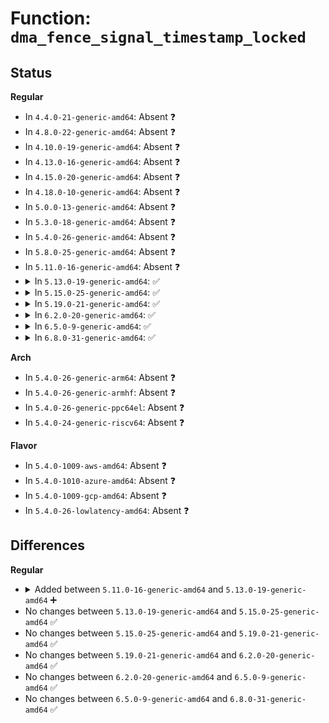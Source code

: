 # Function: <code>dma_fence_signal_timestamp_locked</code>

## Status
<b>Regular</b>
<ul>
<li>
In <code>4.4.0-21-generic-amd64</code>: Absent ❓
</li>
<li>
In <code>4.8.0-22-generic-amd64</code>: Absent ❓
</li>
<li>
In <code>4.10.0-19-generic-amd64</code>: Absent ❓
</li>
<li>
In <code>4.13.0-16-generic-amd64</code>: Absent ❓
</li>
<li>
In <code>4.15.0-20-generic-amd64</code>: Absent ❓
</li>
<li>
In <code>4.18.0-10-generic-amd64</code>: Absent ❓
</li>
<li>
In <code>5.0.0-13-generic-amd64</code>: Absent ❓
</li>
<li>
In <code>5.3.0-18-generic-amd64</code>: Absent ❓
</li>
<li>
In <code>5.4.0-26-generic-amd64</code>: Absent ❓
</li>
<li>
In <code>5.8.0-25-generic-amd64</code>: Absent ❓
</li>
<li>
In <code>5.11.0-16-generic-amd64</code>: Absent ❓
</li>
<li>
<details>
<summary>In <code>5.13.0-19-generic-amd64</code>: ✅</summary>

```c
int dma_fence_signal_timestamp_locked(struct dma_fence * fence, ktime_t timestamp)
```

```json
{
  "name": "dma_fence_signal_timestamp_locked",
  "collision_type": "Unique Global",
  "inline_type": "No",
  "funcs": [
    {
      "addr": 18446744071587341600,
      "name": "dma_fence_signal_timestamp_locked",
      "external": true,
      "loc": "drivers/dma-buf/dma-fence.c:357",
      "file": "drivers/dma-buf/dma-fence.c",
      "inline": "seen, unknown",
      "caller_inline": [],
      "caller_func": [
        "drivers/dma-buf/dma-fence.c:dma_fence_wait_any_timeout",
        "drivers/dma-buf/dma-fence.c:dma_fence_get_status",
        "drivers/dma-buf/dma-fence.c:dma_fence_release",
        "drivers/dma-buf/dma-fence.c:dma_fence_signal_timestamp",
        "drivers/dma-buf/dma-fence.c:dma_fence_allocate_private_stub",
        "drivers/dma-buf/dma-fence.c:dma_fence_get_stub"
      ]
    }
  ],
  "symbols": [
    {
      "addr": 18446744071587341600,
      "name": "dma_fence_signal_timestamp_locked",
      "section": ".text",
      "bind": "STB_GLOBAL",
      "size": 228
    }
  ]
}
```
</details>
</li>
<li>
<details>
<summary>In <code>5.15.0-25-generic-amd64</code>: ✅</summary>

```c
int dma_fence_signal_timestamp_locked(struct dma_fence * fence, ktime_t timestamp)
```

```json
{
  "name": "dma_fence_signal_timestamp_locked",
  "collision_type": "Unique Global",
  "inline_type": "No",
  "funcs": [
    {
      "addr": 18446744071587908192,
      "name": "dma_fence_signal_timestamp_locked",
      "external": true,
      "loc": "drivers/dma-buf/dma-fence.c:357",
      "file": "drivers/dma-buf/dma-fence.c",
      "inline": "seen, unknown",
      "caller_inline": [],
      "caller_func": [
        "drivers/dma-buf/dma-fence.c:dma_fence_wait_any_timeout",
        "drivers/dma-buf/dma-fence.c:dma_fence_get_status",
        "drivers/dma-buf/dma-fence.c:dma_fence_release",
        "drivers/dma-buf/dma-fence.c:dma_fence_signal_timestamp",
        "drivers/dma-buf/dma-fence.c:dma_fence_allocate_private_stub",
        "drivers/dma-buf/dma-fence.c:dma_fence_get_stub"
      ]
    }
  ],
  "symbols": [
    {
      "addr": 18446744071587908192,
      "name": "dma_fence_signal_timestamp_locked",
      "section": ".text",
      "bind": "STB_GLOBAL",
      "size": 225
    }
  ]
}
```
</details>
</li>
<li>
<details>
<summary>In <code>5.19.0-21-generic-amd64</code>: ✅</summary>

```c
int dma_fence_signal_timestamp_locked(struct dma_fence * fence, ktime_t timestamp)
```

```json
{
  "name": "dma_fence_signal_timestamp_locked",
  "collision_type": "Unique Global",
  "inline_type": "No",
  "funcs": [
    {
      "addr": 18446744071589258192,
      "name": "dma_fence_signal_timestamp_locked",
      "external": true,
      "loc": "drivers/dma-buf/dma-fence.c:358",
      "file": "drivers/dma-buf/dma-fence.c",
      "inline": "seen, unknown",
      "caller_inline": [],
      "caller_func": [
        "drivers/dma-buf/dma-fence.c:dma_fence_describe",
        "drivers/dma-buf/dma-fence.c:dma_fence_wait_any_timeout",
        "drivers/dma-buf/dma-fence.c:dma_fence_get_status",
        "drivers/dma-buf/dma-fence.c:__dma_fence_enable_signaling",
        "drivers/dma-buf/dma-fence.c:dma_fence_release",
        "drivers/dma-buf/dma-fence.c:dma_fence_signal_timestamp",
        "drivers/dma-buf/dma-fence.c:dma_fence_allocate_private_stub",
        "drivers/dma-buf/dma-fence.c:dma_fence_get_stub"
      ]
    }
  ],
  "symbols": [
    {
      "addr": 18446744071589258192,
      "name": "dma_fence_signal_timestamp_locked",
      "section": ".text",
      "bind": "STB_GLOBAL",
      "size": 279
    }
  ]
}
```
</details>
</li>
<li>
<details>
<summary>In <code>6.2.0-20-generic-amd64</code>: ✅</summary>

```c
int dma_fence_signal_timestamp_locked(struct dma_fence * fence, ktime_t timestamp)
```

```json
{
  "name": "dma_fence_signal_timestamp_locked",
  "collision_type": "Unique Global",
  "inline_type": "No",
  "funcs": [
    {
      "addr": 18446744071590819888,
      "name": "dma_fence_signal_timestamp_locked",
      "external": true,
      "loc": "drivers/dma-buf/dma-fence.c:366",
      "file": "drivers/dma-buf/dma-fence.c",
      "inline": "seen, unknown",
      "caller_inline": [],
      "caller_func": [
        "drivers/dma-buf/dma-fence.c:dma_fence_describe",
        "drivers/dma-buf/dma-fence.c:dma_fence_wait_any_timeout",
        "drivers/dma-buf/dma-fence.c:dma_fence_get_status",
        "drivers/dma-buf/dma-fence.c:__dma_fence_enable_signaling",
        "drivers/dma-buf/dma-fence.c:dma_fence_release",
        "drivers/dma-buf/dma-fence.c:dma_fence_signal_timestamp",
        "drivers/dma-buf/dma-fence.c:dma_fence_allocate_private_stub",
        "drivers/dma-buf/dma-fence.c:dma_fence_get_stub"
      ]
    }
  ],
  "symbols": [
    {
      "addr": 18446744071590819888,
      "name": "dma_fence_signal_timestamp_locked",
      "section": ".text",
      "bind": "STB_GLOBAL",
      "size": 279
    }
  ]
}
```
</details>
</li>
<li>
<details>
<summary>In <code>6.5.0-9-generic-amd64</code>: ✅</summary>

```c
int dma_fence_signal_timestamp_locked(struct dma_fence * fence, ktime_t timestamp)
```

```json
{
  "name": "dma_fence_signal_timestamp_locked",
  "collision_type": "Unique Global",
  "inline_type": "No",
  "funcs": [
    {
      "addr": 18446744071591161168,
      "name": "dma_fence_signal_timestamp_locked",
      "external": true,
      "loc": "drivers/dma-buf/dma-fence.c:367",
      "file": "drivers/dma-buf/dma-fence.c",
      "inline": "seen, unknown",
      "caller_inline": [],
      "caller_func": [
        "drivers/dma-buf/dma-fence.c:dma_fence_describe",
        "drivers/dma-buf/dma-fence.c:dma_fence_wait_any_timeout",
        "drivers/dma-buf/dma-fence.c:dma_fence_get_status",
        "drivers/dma-buf/dma-fence.c:__dma_fence_enable_signaling",
        "drivers/dma-buf/dma-fence.c:dma_fence_release",
        "drivers/dma-buf/dma-fence.c:dma_fence_allocate_private_stub",
        "drivers/dma-buf/dma-fence.c:dma_fence_get_stub"
      ]
    }
  ],
  "symbols": [
    {
      "addr": 18446744071591161168,
      "name": "dma_fence_signal_timestamp_locked",
      "section": ".text",
      "bind": "STB_GLOBAL",
      "size": 279
    }
  ]
}
```
</details>
</li>
<li>
<details>
<summary>In <code>6.8.0-31-generic-amd64</code>: ✅</summary>

```c
int dma_fence_signal_timestamp_locked(struct dma_fence * fence, ktime_t timestamp)
```

```json
{
  "name": "dma_fence_signal_timestamp_locked",
  "collision_type": "Unique Global",
  "inline_type": "No",
  "funcs": [
    {
      "addr": 18446744071591507104,
      "name": "dma_fence_signal_timestamp_locked",
      "external": true,
      "loc": "drivers/dma-buf/dma-fence.c:367",
      "file": "drivers/dma-buf/dma-fence.c",
      "inline": "seen, unknown",
      "caller_inline": [],
      "caller_func": [
        "drivers/dma-buf/dma-fence.c:dma_fence_describe",
        "drivers/dma-buf/dma-fence.c:dma_fence_wait_any_timeout",
        "drivers/dma-buf/dma-fence.c:dma_fence_get_status",
        "drivers/dma-buf/dma-fence.c:__dma_fence_enable_signaling",
        "drivers/dma-buf/dma-fence.c:dma_fence_release",
        "drivers/dma-buf/dma-fence.c:dma_fence_allocate_private_stub",
        "drivers/dma-buf/dma-fence.c:dma_fence_get_stub"
      ]
    }
  ],
  "symbols": [
    {
      "addr": 18446744071591507104,
      "name": "dma_fence_signal_timestamp_locked",
      "section": ".text",
      "bind": "STB_GLOBAL",
      "size": 279
    }
  ]
}
```
</details>
</li>
</ul>
<b>Arch</b>
<ul>
<li>
In <code>5.4.0-26-generic-arm64</code>: Absent ❓
</li>
<li>
In <code>5.4.0-26-generic-armhf</code>: Absent ❓
</li>
<li>
In <code>5.4.0-26-generic-ppc64el</code>: Absent ❓
</li>
<li>
In <code>5.4.0-24-generic-riscv64</code>: Absent ❓
</li>
</ul>
<b>Flavor</b>
<ul>
<li>
In <code>5.4.0-1009-aws-amd64</code>: Absent ❓
</li>
<li>
In <code>5.4.0-1010-azure-amd64</code>: Absent ❓
</li>
<li>
In <code>5.4.0-1009-gcp-amd64</code>: Absent ❓
</li>
<li>
In <code>5.4.0-26-lowlatency-amd64</code>: Absent ❓
</li>
</ul>

## Differences
<b>Regular</b>
<ul>
<li>
<details>
<summary>Added between <code>5.11.0-16-generic-amd64</code> and <code>5.13.0-19-generic-amd64</code> ➕</summary>

```c
int dma_fence_signal_timestamp_locked(struct dma_fence * fence, ktime_t timestamp)
```
</details>
</li>
<li>
No changes between <code>5.13.0-19-generic-amd64</code> and <code>5.15.0-25-generic-amd64</code> ✅
</li>
<li>
No changes between <code>5.15.0-25-generic-amd64</code> and <code>5.19.0-21-generic-amd64</code> ✅
</li>
<li>
No changes between <code>5.19.0-21-generic-amd64</code> and <code>6.2.0-20-generic-amd64</code> ✅
</li>
<li>
No changes between <code>6.2.0-20-generic-amd64</code> and <code>6.5.0-9-generic-amd64</code> ✅
</li>
<li>
No changes between <code>6.5.0-9-generic-amd64</code> and <code>6.8.0-31-generic-amd64</code> ✅
</li>
</ul>
